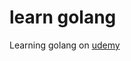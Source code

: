# learn golang
Learning golang on [udemy](https://www.udemy.com/course/go-the-complete-developers-guide/learn/lecture/7797246)